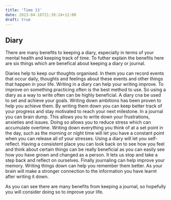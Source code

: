 ```yaml
---
title: 'Time 13'
date: 2023-04-16T21:39:24+12:00
draft: true
---
```


## Diary

There are many benefits to keeping a diary, especially in terms of your mental health and keeping track of time. To futher explain the benefits here are six things which are benefical about keeping a diary or journal.

Diaries help to keep our thoughts organised. In them you can record events that occur daily, thoughts and feelings about these events and other things that happen in your life.
Writing in a diary can help your writing improve. To improve on something practicing often is the best method to use. So using a diary as a way to write often can be highly beneficial.
A diary cna be used to set and achieve your goals. Writing down ambitions has been proven to help you achieve them. By writing them down you can keep better track of your progress and stay motivated to reach your next milestone.
In a journal you can brain dump. This allows you to write down your frustrations, anxieties and issues. Doing so allows you to reduce stress which can accumulate overtime. Writing down everything you think of at a set point in the day, such as the morning or night time will let you have a constant point when you can release all of your stresses.
Using a diary will let you self-reflect. Having a consistent place you can look back on to see how you feel and think about certain things can be really beneficial as you can easily see how you have grown and changed as a person. It lets us stop and take a step back and reflect on ourselves.
Finally journaling can help improve your memory. Writing things down can help you remember them better. As your brain will make a stronger connection to the information you have learnt after writing it down.

As you can see there are many benefits from keeping a journal, so hopefully you will consider doing so to improve your life.
